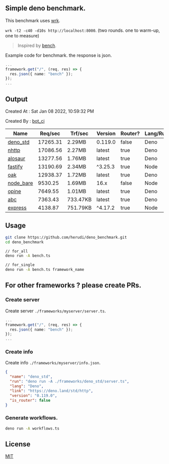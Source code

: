 ## Simple deno benchmark.
This benchmark uses [wrk](https://github.com/wg/wrk).

`wrk -t2 -c40 -d10s http://localhost:8000`. (two rounds. one to warm-up, one to measure)

> Inspired by [bench](https://github.com/denosaurs/bench).

Example code for benchmark. the response is json.
```ts
...
framework.get("/", (req, res) => {
  res.json({ name: "bench" });
});
...
```

## Output
Created At : Sat Jan 08 2022, 10:59:32 PM

Created By : [bot_ci](https://github.com/herudi/deno_benchmarks/commits?author=github-actions%5Bbot%5D)

|Name|Req/sec|Trf/sec|Version|Router?|Lang/Runtime|
|----|----|----|----|----|----|
|[deno_std](https://deno.land/std/http)|17265.31|2.29MB|0.119.0|false|Deno|
|[nhttp](https://github.com/nhttp/nhttp)|17086.56|2.27MB|latest|true|Deno|
|[alosaur](https://github.com/alosaur/alosaur)|13277.56|1.76MB|latest|true|Deno|
|[fastify](https://github.com/fastify/fastify)|13190.69|2.34MB|^3.25.3|true|Node|
|[oak](https://github.com/oakserver/oak)|12938.37|1.72MB|latest|true|Deno|
|[node_bare](https://nodejs.org)|9530.25|1.69MB|16.x|false|Node|
|[opine](https://github.com/cmorten/opine)|7649.55|1.01MB|latest|true|Deno|
|[abc](https://deno.land/x/abc)|7363.43|733.47KB|latest|true|Deno|
|[express](https://github.com/expressjs/express)|4138.87|751.79KB|^4.17.2|true|Node|


## Usage
```bash
git clone https://github.com/herudi/deno_benchmark.git
cd deno_benchmark

// for_all
deno run -A bench.ts

// for_single
deno run -A bench.ts framework_name
```
## For other frameworks ? please create PRs.
### Create server
Create server `./frameworks/myserver/server.ts`.
```ts
...
framework.get("/", (req, res) => {
  res.json({ name: "bench" });
});
...
```
### Create info
Create info `./frameworks/myserver/info.json`.
```json
{
  "name": "deno_std",
  "run": "deno run -A ./frameworks/deno_std/server.ts",
  "lang": "Deno",
  "link": "https://deno.land/std/http",
  "version": "0.119.0",
  "is_router": false
}
```
### Generate workflows.
```bash
deno run -A workflows.ts
```
## License

[MIT](LICENSE)

